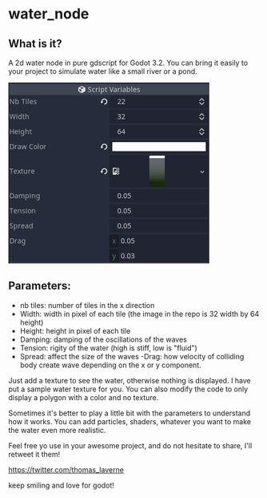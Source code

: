 # water_node
## What is it?
A 2d water node in pure gdscript for Godot 3.2. You can bring it easily to your project to simulate water like a small river or a pond. 

![alt tag](https://github.com/laverneth/godot_water_splash_gdscript/blob/master/water_node_parameters.png)

## Parameters:
- nb tiles: number of tiles in the x direction
- Width: width in pixel of each tile (the image in the repo is 32 width by 64 height)
- Height: height in pixel of each tile
- Damping: damping of the oscillations of the waves
- Tension: rigity of the water (high is stiff, low is "fluid")
- Spread: affect the size of the waves
 -Drag: how velocity of colliding body create wave depending on the x or y component.

Just add a texture to see the water, otherwise nothing is displayed. I have put a sample water texture for you. You can also modify the code to only display a polygon with a color and no texture.

Sometimes it's better to play a little bit with the parameters to understand how it works.
You can add particles, shaders, whatever you want to make the water even more realistic.

Feel free yo use in your awesome project, and do not hesitate to share, I'll retweet it them!

https://twitter.com/thomas_laverne

keep smiling and love for godot!
